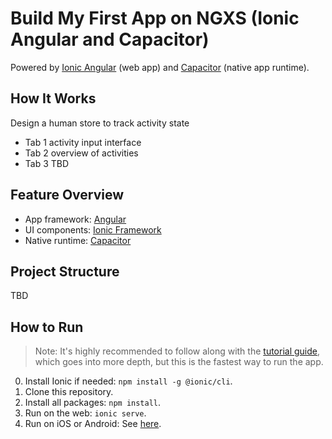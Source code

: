 # Build My First App on NGXS (Ionic Angular and Capacitor)

Powered by [Ionic Angular](https://ionicframework.com/docs/angular/overview) (web app) and [Capacitor](https://capacitor.ionicframework.com) (native app runtime).

## How It Works

Design a human store to track activity state

- Tab 1 activity input interface
- Tab 2 overview of activities
- Tab 3 TBD

## Feature Overview

- App framework: [Angular](https://angular.io)
- UI components: [Ionic Framework](https://ionicframework.com/docs/components)
- Native runtime: [Capacitor](https://capacitor.ionicframework.com)

## Project Structure

TBD

## How to Run

> Note: It's highly recommended to follow along with the [tutorial guide](https://ionicframework.com/docs/angular/your-first-app), which goes into more depth, but this is the fastest way to run the app.

0. Install Ionic if needed: `npm install -g @ionic/cli`.
1. Clone this repository.
2. Install all packages: `npm install`.
3. Run on the web: `ionic serve`.
4. Run on iOS or Android: See [here](https://ionicframework.com/docs/building/running).
